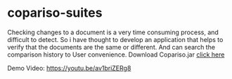 # copariso-suites

Checking changes to a document is a very time consuming process, and difficult to detect. So i have thought to develop an application that helps to verify that the documents are the same or different. And can search the comparison history to User convenience. Download Copariso.jar [click here](https://github.com/Suppanutpw/copariso-suites/tree/main/out/artifacts/copariso_jar)

Demo Video: https://youtu.be/av1briZERg8
